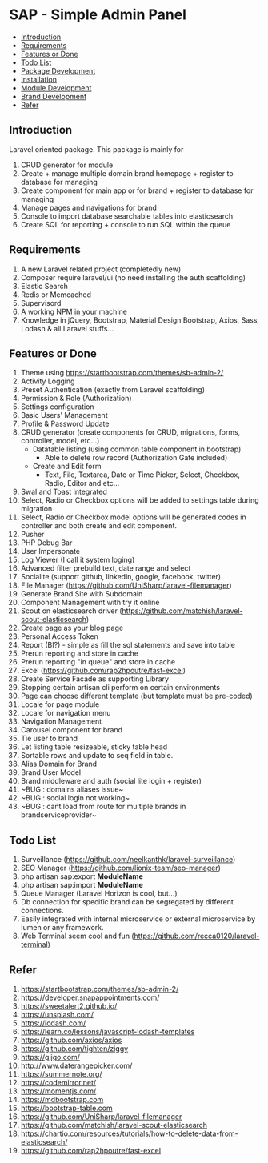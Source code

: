 # SAP - Simple Admin Panel

- [Introduction](#Introduction)
- [Requirements](#Requirements)
- [Features or Done](#Features-or-Done)
- [Todo List](#Todo-List)
- [Package Development](Package-Development.md)
- [Installation](Installation.md)
- [Module Development](Module-Development.md)
- [Brand Development](Brand-Development.md)
- [Refer](#Refer)

## Introduction

Laravel oriented package. This package is mainly for

1. CRUD generator for module
1. Create + manage multiple domain brand homepage + register to database for managing
1. Create component for main app or for brand + register to database for managing
1. Manage pages and navigations for brand
1. Console to import database searchable tables into elasticsearch
1. Create SQL for reporting + console to run SQL within the queue

## Requirements

1. A new Laravel related project (completedly new)
1. Composer require laravel/ui (no need installing the auth scaffolding)
1. Elastic Search
1. Redis or Memcached
1. Supervisord
1. A working NPM in your machine
1. Knowledge in jQuery, Bootstrap, Material Design Bootstrap, Axios, Sass, Lodash & all Laravel stuffs...

## Features or Done

1. Theme using https://startbootstrap.com/themes/sb-admin-2/
1. Activity Logging
1. Preset Authentication (exactly from Laravel scaffolding)
1. Permission & Role (Authorization)
1. Settings configuration
1. Basic Users' Management
1. Profile & Password Update
1. CRUD generator (create components for CRUD, migrations, forms, controller, model, etc...)
    - Datatable listing (using common table component in bootstrap)
        - Able to delete row record (Authorization Gate included)
    - Create and Edit form
        - Text, File, Textarea, Date or Time Picker, Select, Checkbox, Radio, Editor and etc...
1. Swal and Toast integrated
1. Select, Radio or Checkbox options will be added to settings table during migration
1. Select, Radio or Checkbox model options will be generated codes in controller and both create and edit component.
1. Pusher
1. PHP Debug Bar
1. User Impersonate
1. Log Viewer (I call it system loging)
1. Advanced filter prebuild text, date range and select
1. Socialite (support github, linkedin, google, facebook, twitter)
1. File Manager (https://github.com/UniSharp/laravel-filemanager)
1. Generate Brand Site with Subdomain
1. Component Management with try it online
1. Scout on elasticsearch driver (https://github.com/matchish/laravel-scout-elasticsearch)
1. Create page as your blog page
1. Personal Access Token
1. Report (BI?) - simple as fill the sql statements and save into table
1. Prerun reporting and store in cache
1. Prerun reporting "in queue" and store in cache
1. Excel (https://github.com/rap2hpoutre/fast-excel)
1. Create Service Facade as supporting Library
1. Stopping certain artisan cli perform on certain environments
1. Page can choose different template (but template must be pre-coded)
1. Locale for page module
1. Locale for navigation menu
1. Navigation Management
1. Carousel component for brand
1. Tie user to brand
1. Let listing table resizeable, sticky table head
1. Sortable rows and update to seq field in table.
1. Alias Domain for Brand
1. Brand User Model
1. Brand middleware and auth (social lite login + register)
1. ~BUG : domains aliases issue~
1. ~BUG : social login not working~
1. ~BUG : cant load from route for multiple brands in brandserviceprovider~

## Todo List

1. Surveillance (https://github.com/neelkanthk/laravel-surveillance)
1. SEO Manager (https://github.com/lionix-team/seo-manager)
1. php artisan sap:export **ModuleName**
1. php artisan sap:import **ModuleName**
1. Queue Manager (Laravel Horizon is cool, but...)
1. Db connection for specific brand can be segregated by different connections.
1. Easily integrated with internal microservice or external microservice by lumen or any framework.
1. Web Terminal seem cool and fun (https://github.com/recca0120/laravel-terminal)

## Refer

1. https://startbootstrap.com/themes/sb-admin-2/
1. https://developer.snapappointments.com/
1. https://sweetalert2.github.io/
1. https://unsplash.com/
1. https://lodash.com/
1. https://learn.co/lessons/javascript-lodash-templates
1. https://github.com/axios/axios
1. https://github.com/tighten/ziggy
1. https://gijgo.com/
1. http://www.daterangepicker.com/
1. https://summernote.org/
1. https://codemirror.net/
1. https://momentjs.com/
1. https://mdbootstrap.com
1. https://bootstrap-table.com
1. https://github.com/UniSharp/laravel-filemanager
1. https://github.com/matchish/laravel-scout-elasticsearch
1. https://chartio.com/resources/tutorials/how-to-delete-data-from-elasticsearch/
1. https://github.com/rap2hpoutre/fast-excel
